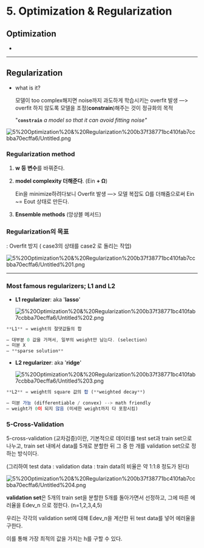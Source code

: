 # 5. Optimization & Regularization

## Optimization

- 

---

## Regularization

- what is it?

    모델이 too complex해지면 noise까지 과도하게 학습시키는 overfit 발생
    —> overfit 하지 않도록 모델을 조정(**constrain**)해주는 것이 정규화의 목적

    "**`constrain`** *a model so that it can avoid fitting noise"*

![5%20Optimization%20&%20Regularization%200b37f38771bc410fab7ccbba70ecffa6/Untitled.png](5%20Optimization%20&%20Regularization%200b37f38771bc410fab7ccbba70ecffa6/Untitled.png)

### Regularization method

1. **w 등 변수**를 바꿔준다.
2. **model complexity 더해준다**. (Ein **+ Ω**)

    Ein을 minimize하려다보니 Overfit 발생
    —> 모델 복잡도 Ω를 더해줌으로써 Ein ~= Eout 상태로 만든다.

3. **Ensemble methods** (앙상블 메서드)

### Regularization의 목표

: Overfit 방지 ( case3의 상태를 case2 로 돌리는 작업)

![5%20Optimization%20&%20Regularization%200b37f38771bc410fab7ccbba70ecffa6/Untitled%201.png](5%20Optimization%20&%20Regularization%200b37f38771bc410fab7ccbba70ecffa6/Untitled%201.png)

---

### Most famous regularizers; L1 and L2

- **L1 regularizer**: aka '**lasso**'

    ![5%20Optimization%20&%20Regularization%200b37f38771bc410fab7ccbba70ecffa6/Untitled%202.png](5%20Optimization%20&%20Regularization%200b37f38771bc410fab7ccbba70ecffa6/Untitled%202.png)

```jsx
**L1** = weight의 절댓값들의 합

— 대부분 0 값을 가져서, 일부의 weight만 남는다. (selection)
— 미분 X
— **sparse solution**
```

- **L2 regularizer**: aka '**ridge**'

    ![5%20Optimization%20&%20Regularization%200b37f38771bc410fab7ccbba70ecffa6/Untitled%203.png](5%20Optimization%20&%20Regularization%200b37f38771bc410fab7ccbba70ecffa6/Untitled%203.png)

```jsx
**L2** = weight의 square 값의 합 (**weighted decay**)

— 미분 가능 (differentiable / convex) --> math friendly
— weight가 0이 되지 않음 (미세한 weight까지 다 포함시킴)
```

### 5-Cross-Validation

5-cross-validation (교차검증)이란,
기본적으로 데이터를 test set과 train set으로 나누고, 
train set 내에서 data를 5개로 분할한 뒤 그 중 한 개를 validation set으로 정하는 방식이다.

(그리하여 test data : validation data : train data의 비율은 약 1:1:8 정도가 된다)

![5%20Optimization%20&%20Regularization%200b37f38771bc410fab7ccbba70ecffa6/Untitled%204.png](5%20Optimization%20&%20Regularization%200b37f38771bc410fab7ccbba70ecffa6/Untitled%204.png)

**validation set**은 5개의 train set을 분할한 5개를 돌아가면서 선정하고, 그에 따른 에러율을 Edev_n 으로 정한다. (n=1,2,3,4,5)

우리는 각각의 validation set에 대해 Edev_n을 계산한 뒤 test data를 넣어 에러율을 구한다.

이를 통해 가장 최적의 값을 가지는 h를 구할 수 있다.